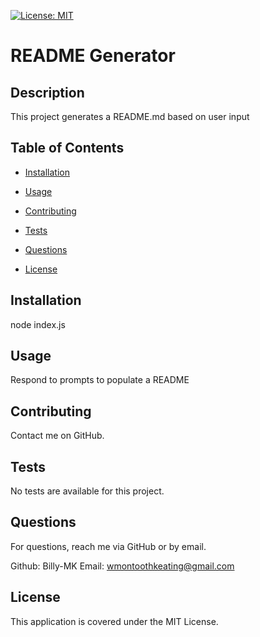 [![License: MIT](https://img.shields.io/badge/License-MIT-yellow.svg)](https://opensource.org/licenses/MIT)

# README Generator

## Description

This project generates a README.md based on user input

## Table of Contents

 - [Installation](#installation)
 - [Usage](#usage)
 - [Contributing](#contributing)
 - [Tests](#tests)
 - [Questions](#questions)

 - [License](#license)

## Installation

node index.js

## Usage

Respond to prompts to populate a README

## Contributing

Contact me on GitHub.

## Tests

No tests are available for this project.

## Questions

For questions, reach me via GitHub or by email.

Github: Billy-MK
Email: wmontoothkeating@gmail.com

## License

This application is covered under the MIT License.